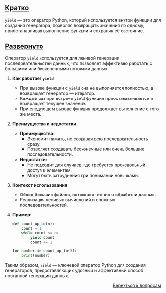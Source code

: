 ## <u>Кратко</u>

`yield` — это оператор Python, который используется внутри функции для создания генератора, позволяя возвращать значения
по одному, приостанавливая выполнение функции и сохраняя её состояние.

## <u>Развернуто</u>

Оператор `yield` используется для ленивой генерации последовательностей данных, что позволяет эффективно работать с
большими или бесконечными потоками данных.

1. **Как работает `yield`**
    - При вызове функции с `yield` она не выполняется полностью, а возвращает генератор — итератор.
    - Каждый раз при встрече `yield` функция приостанавливается и возвращает текущее значение.
    - При следующем вызове функция продолжает выполнение с того же места.

2. **Преимущества и недостатки**
    - **Преимущества:**
        - Экономит память, не создавая всю последовательность сразу.
        - Позволяет создавать бесконечные или очень большие последовательности.
    - **Недостатки:**
        - Не подходит для случаев, где требуется произвольный доступ к элементам.
        - Могут быть затруднения при понимании новичками.

3. **Контекст использования**
    - Обход больших файлов, потоковое чтение и обработки данных.
    - Реализация ленивых вычислений и сложных последовательностей.

4. **Пример:**
    ```python
    def count_up_to(n):
        count = 1
        while count <= n:
            yield count
            count += 1

    for number in count_up_to(5):
        print(number)
    ```

Таким образом, `yield` — ключевой оператор Python для создания генераторов, предоставляющих удобный и эффективный способ
поэтапной генерации данных.

<div align="right">

[Вернуться к вопросам](../Вопросы.md)

</div>
